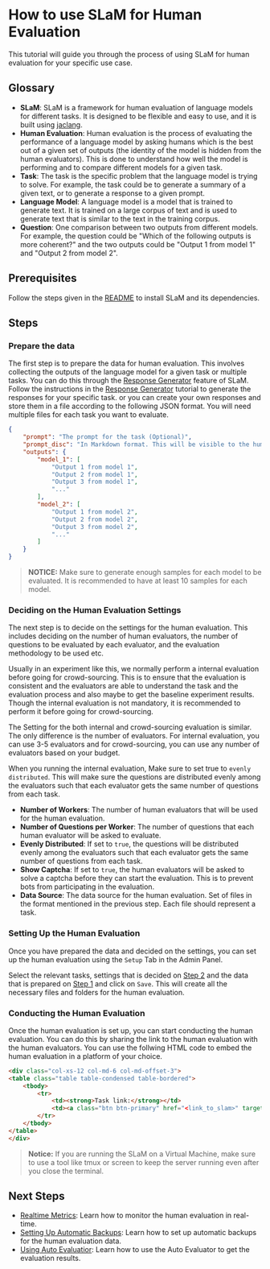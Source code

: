 # How to use SLaM for Human Evaluation

This tutorial will guide you through the process of using SLaM for human evaluation for your specific use case.

<!-- TODO: Add the Video -->

## Glossary
- **SLaM**: SLaM is a framework for human evaluation of language models for different tasks. It is designed to be flexible and easy to use, and it is built using [jaclang]().
- **Human Evaluation**: Human evaluation is the process of evaluating the performance of a language model by asking humans which is the best out of a given set of outputs (the identity of the model is hidden from the human evaluators). This is done to understand how well the model is performing and to compare different models for a given task.
- **Task**: The task is the specific problem that the language model is trying to solve. For example, the task could be to generate a summary of a given text, or to generate a response to a given prompt.
- **Language Model**: A language model is a model that is trained to generate text. It is trained on a large corpus of text and is used to generate text that is similar to the text in the training corpus.
- **Question**: One comparison between two outputs from different models. For example, the question could be "Which of the following outputs is more coherent?" and the two outputs could be "Output 1 from model 1" and "Output 2 from model 2".

## Prerequisites
Follow the steps given in the [README](../README.md) to install SLaM and its dependencies.

## Steps
### Prepare the data
The first step is to prepare the data for human evaluation. This involves collecting the outputs of the language model for a given task or multiple tasks. You can do this through the [Response Generator](response_generator.md) feature of SLaM. Follow the instructions in the [Response Generator](response_generator.md) tutorial to generate the responses for your specific task. or you can create your own responses and store them in a file according to the following JSON format. You will need multiple files for each task you want to evaluate. 

```json
{
    "prompt": "The prompt for the task (Optional)",
    "prompt_disc": "In Markdown format. This will be visible to the human evaluators",
    "outputs": {
        "model_1": [
            "Output 1 from model 1",
            "Output 2 from model 1",
            "Output 3 from model 1",
            "..."
        ],
        "model_2": [
            "Output 1 from model 2",
            "Output 2 from model 2",
            "Output 3 from model 2",
            "..."
        ]
    }
}
```
> **NOTICE:** Make sure to generate enough samples for each model to be evaluated. It is recommended to have at least 10 samples for each model.

### Deciding on the Human Evaluation Settings
The next step is to decide on the settings for the human evaluation. This includes deciding on the number of human evaluators, the number of questions to be evaluated by each evaluator, and the evaluation methodology to be used etc.

Usually in an experiment like this, we normally perform a internal evaluation before going for crowd-sourcing. This is to ensure that the evaluation is consistent and the evaluators are able to understand the task and the evaluation process and also maybe to get the baseline experiment results. Though the internal evaluation is not mandatory, it is recommended to perform it before going for crowd-sourcing.

The Setting for the both internal and crowd-sourcing evaluation is similar. The only difference is the number of evaluators. For internal evaluation, you can use 3-5 evaluators and for crowd-sourcing, you can use any number of evaluators based on your budget.

When you running the internal evaluation, Make sure to set true to `evenly distributed`. This will make sure the questions are distributed evenly among the evaluators such that each evaluator gets the same number of questions from each task.

- **Number of Workers**: The number of human evaluators that will be used for the human evaluation.
- **Number of Questions per Worker**: The number of questions that each human evaluator will be asked to evaluate.
- **Evenly Distributed**: If set to `true`, the questions will be distributed evenly among the evaluators such that each evaluator gets the same number of questions from each task.
- **Show Captcha**: If set to `true`, the human evaluators will be asked to solve a captcha before they can start the evaluation. This is to prevent bots from participating in the evaluation.
- **Data Source**: The data source for the human evaluation. Set of files in the format mentioned in the previous step. Each file should represent a task.

### Setting Up the Human Evaluation
Once you have prepared the data and decided on the settings, you can set up the human evaluation using the `Setup` Tab in the Admin Panel.

Select the relevant tasks, settings that is decided on [Step 2]() and the data that is prepared on [Step 1]() and click on `Save`. This will create all the necessary files and folders for the human evaluation.

### Conducting the Human Evaluation
Once the human evaluation is set up, you can start conducting the human evaluation. You can do this by sharing the link to the human evaluation with the human evaluators. You can use the follwing HTML code to embed the human evaluation in a platform of your choice.

```html
<div class="col-xs-12 col-md-6 col-md-offset-3">
<table class="table table-condensed table-bordered">
	<tbody>
		<tr>
			<td><strong>Task link:</strong></td>
			<td><a class="btn btn-primary" href="<link_to_slam>" target="_blank">Open Task</a></td>
		</tr>
	</tbody>
</table>
</div>
```
> **Notice:** If you are running the SLaM on a Virtual Machine, make sure to use a tool like tmux or screen to keep the server running even after you close the terminal.

## Next Steps
- [Realtime Metrics](dashboard.md): Learn how to monitor the human evaluation in real-time.
- [Setting Up Automatic Backups](backup.md): Learn how to set up automatic backups for the human evaluation data.
- [Using Auto Evaluatior](auto_evaluator.md): Learn how to use the Auto Evaluator to get the evaluation results.